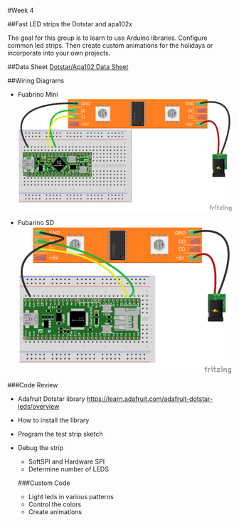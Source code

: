 #Week 4

##Fast LED strips the Dotstar and apa102x

The goal for this group is to learn to use Arduino libraries. Configure common led strips. Then create custom animations for the holidays or incorporate into your own projects.

##Data Sheet
[Dotstar/Apa102 Data Sheet](/week4/apa104.pdf)

##Wiring Diagrams

* Fuabrino Mini
![GitHub Logo](/week4/FubarinoMiniDotStarWiring_bb.png)

* Fubarino SD
![GitHub Logo](/week4/FubarinoSDDotStarWiring_bb.png)


###Code Review
* Adafruit Dotstar library https://learn.adafruit.com/adafruit-dotstar-leds/overview
* How to install the library
* Program the test strip sketch
* Debug the strip
  * SoftSPI and Hardware SPI
  * Determine number of LEDS
  
  ###Custom Code
  * Light leds in various patterns
  * Control the colors
  * Create animations
  
  

